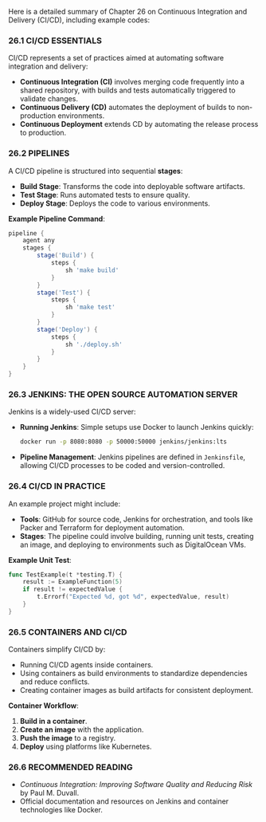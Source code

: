 Here is a detailed summary of Chapter 26 on Continuous Integration and Delivery (CI/CD), including example codes:

### 26.1 CI/CD ESSENTIALS
CI/CD represents a set of practices aimed at automating software integration and delivery:
- **Continuous Integration (CI)** involves merging code frequently into a shared repository, with builds and tests automatically triggered to validate changes.
- **Continuous Delivery (CD)** automates the deployment of builds to non-production environments.
- **Continuous Deployment** extends CD by automating the release process to production.

### 26.2 PIPELINES
A CI/CD pipeline is structured into sequential **stages**:
- **Build Stage**: Transforms the code into deployable software artifacts.
- **Test Stage**: Runs automated tests to ensure quality.
- **Deploy Stage**: Deploys the code to various environments.

**Example Pipeline Command**:
```groovy
pipeline {
    agent any
    stages {
        stage('Build') {
            steps {
                sh 'make build'
            }
        }
        stage('Test') {
            steps {
                sh 'make test'
            }
        }
        stage('Deploy') {
            steps {
                sh './deploy.sh'
            }
        }
    }
}
```

### 26.3 JENKINS: THE OPEN SOURCE AUTOMATION SERVER
Jenkins is a widely-used CI/CD server:
- **Running Jenkins**: Simple setups use Docker to launch Jenkins quickly:
  ```bash
  docker run -p 8080:8080 -p 50000:50000 jenkins/jenkins:lts
  ```
- **Pipeline Management**: Jenkins pipelines are defined in `Jenkinsfile`, allowing CI/CD processes to be coded and version-controlled.

### 26.4 CI/CD IN PRACTICE
An example project might include:
- **Tools**: GitHub for source code, Jenkins for orchestration, and tools like Packer and Terraform for deployment automation.
- **Stages**: The pipeline could involve building, running unit tests, creating an image, and deploying to environments such as DigitalOcean VMs.

**Example Unit Test**:
```go
func TestExample(t *testing.T) {
    result := ExampleFunction(5)
    if result != expectedValue {
        t.Errorf("Expected %d, got %d", expectedValue, result)
    }
}
```

### 26.5 CONTAINERS AND CI/CD
Containers simplify CI/CD by:
- Running CI/CD agents inside containers.
- Using containers as build environments to standardize dependencies and reduce conflicts.
- Creating container images as build artifacts for consistent deployment.

**Container Workflow**:
1. **Build in a container**.
2. **Create an image** with the application.
3. **Push the image** to a registry.
4. **Deploy** using platforms like Kubernetes.

### 26.6 RECOMMENDED READING
- *Continuous Integration: Improving Software Quality and Reducing Risk* by Paul M. Duvall.
- Official documentation and resources on Jenkins and container technologies like Docker.